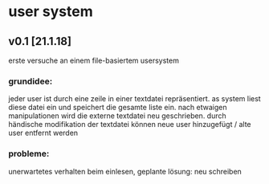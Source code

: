 # user system
## v0.1 [21.1.18]
erste versuche an einem file-basiertem usersystem

### grundidee:
jeder user ist durch eine zeile in einer textdatei repräsentiert.
as system liest diese datei ein und speichert die gesamte liste ein. nach
etwaigen manipulationen wird die externe textdatei neu geschrieben. durch
händische modifikation der textdatei können neue user hinzugefügt / alte
user entfernt werden

### probleme:
unerwartetes verhalten beim einlesen, geplante lösung: neu schreiben
